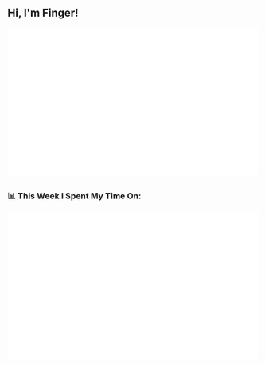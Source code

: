 <h2> Hi, I'm Finger!</h2>

<img align="right" src="https://raw.githubusercontent.com/spianmo/github-stats/master/generated/overview.svg#gh-light-mode-only">

<!-- <img align="right" height="160em" src="https://github-readme-stats-eight-theta.vercel.app/api/top-langs/?username=spianmo&layout=compact&langs_count=8&theme=algolia"/>	 -->
	
```go
package main

type Me struct {
	Name   string
	Job    string
	Code   string
	Skills string
}

func main() {
	me := &Me{
		Name:   "Finger",
		Job:    "Client-side Engineer",
		Code:   "Java and C++ and Others",
		Skills: "Android Security NLP ^o^",
	}
	_ = me
}
```


<h3>📊 This Week I Spent My Time On:</h3>
<img align='right' src="https://raw.githubusercontent.com/spianmo/github-stats/master/generated/languages.svg#gh-light-mode-only">

<!--START_SECTION:waka-->

```text
Java         2 hrs 32 mins   ██████████████████▒░░░░░░   73.70 %
XML          32 mins         ████░░░░░░░░░░░░░░░░░░░░░   15.88 %
C++          10 mins         █▒░░░░░░░░░░░░░░░░░░░░░░░   05.23 %
Gradle       5 mins          ▓░░░░░░░░░░░░░░░░░░░░░░░░   02.49 %
ObjectiveC   2 mins          ▒░░░░░░░░░░░░░░░░░░░░░░░░   01.19 %
Groovy       1 min           ▒░░░░░░░░░░░░░░░░░░░░░░░░   00.83 %
```

<!--END_SECTION:waka-->
